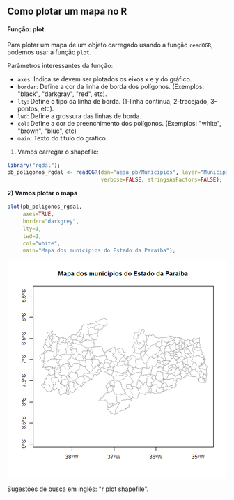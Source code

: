 

## Como plotar um mapa no R

#### Função: plot

Para plotar um mapa de um objeto carregado usando a função `readOGR`, podemos usar a função `plot`.

Parâmetros interessantes da função: 
- `axes`: Indica se devem ser plotados os eixos x e y do gráfico.
- `border`: Define a cor da linha de borda dos polígonos. (Exemplos: "black", "darkgray", "red", etc).
- `lty`: Define o tipo da linha de borda. (1-linha contínua, 2-tracejado, 3-pontos, etc).
- `lwd`: Define a grossura das linhas de borda.
- `col`: Define a cor de preenchimento dos polígonos. (Exemplos: "white", "brown", "blue", etc)
- `main`: Texto do título do gráfico.

1) Vamos carregar o shapefile:

```r
library("rgdal");
pb_poligonos_rgdal <- readOGR(dsn="aesa_pb/Municipios", layer="Municipios", 
                              verbose=FALSE, stringsAsFactors=FALSE);
```

**2) Vamos plotar o mapa**

```r
plot(pb_poligonos_rgdal, 
     axes=TRUE, 
     border="darkgrey", 
     lty=1, 
     lwd=1, 
     col="white", 
     main="Mapa dos municipios do Estado da Paraiba");
```

<img src="figure/shape_de_poligonos1-1.png" title="plot of chunk shape_de_poligonos1" alt="plot of chunk shape_de_poligonos1" style="display: block; margin: auto;" />

Sugestões de busca em inglês: "r plot shapefile".
